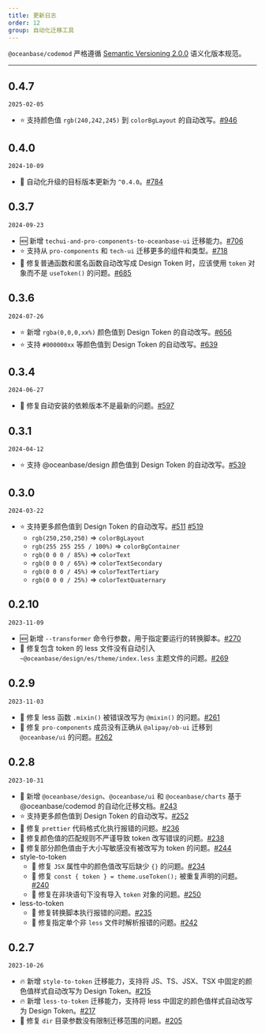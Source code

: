 ```yaml
---
title: 更新日志
order: 12
group: 自动化迁移工具
---
```


`@oceanbase/codemod` 严格遵循 [Semantic Versioning 2.0.0](http://semver.org/lang/zh-CN/) 语义化版本规范。

---

## 0.4.7

`2025-02-05`

- ⭐️ 支持颜色值 `rgb(240,242,245)` 到 `colorBgLayout` 的自动改写。[#946](https://github.com/oceanbase/oceanbase-design/pull/946)

## 0.4.0

`2024-10-09`

- 📢 自动化升级的目标版本更新为 `^0.4.0`。[#784](https://github.com/oceanbase/oceanbase-design/pull/784)

## 0.3.7

`2024-09-23`

- 🆕 新增 `techui-and-pro-components-to-oceanbase-ui` 迁移能力。[#706](https://github.com/oceanbase/oceanbase-design/pull/706)
- ⭐️ 支持从 `pro-components` 和 `tech-ui` 迁移更多的组件和类型。[#718](https://github.com/oceanbase/oceanbase-design/pull/718)
- 🐞 修复普通函数和匿名函数自动改写成 Design Token 时，应该使用 `token` 对象而不是 `useToken()` 的问题。[#685](https://github.com/oceanbase/oceanbase-design/pull/685)

## 0.3.6

`2024-07-26`

- ⭐️ 新增 `rgba(0,0,0,xx%)` 颜色值到 Design Token 的自动改写。[#656](https://github.com/oceanbase/oceanbase-design/pull/656)
- ⭐️ 支持 `#000000xx` 等颜色值到 Design Token 的自动改写。[#639](https://github.com/oceanbase/oceanbase-design/pull/639)

## 0.3.4

`2024-06-27`

- 🐞 修复自动安装的依赖版本不是最新的问题。[#597](https://github.com/oceanbase/oceanbase-design/pull/597)

## 0.3.1

`2024-04-12`

- ⭐️ 支持 @oceanbase/design 颜色值到 Design Token 的自动改写。[#539](https://github.com/oceanbase/oceanbase-design/pull/539)

## 0.3.0

`2024-03-22`

- ⭐️ 支持更多颜色值到 Design Token 的自动改写。[#511](https://github.com/oceanbase/oceanbase-design/pull/511) [#519](https://github.com/oceanbase/oceanbase-design/pull/519)
  - `rgb(250,250,250)` => `colorBgLayout`
  - `rgb(255 255 255 / 100%)` => `colorBgContainer`
  - `rgb(0 0 0 / 85%)` => `colorText`
  - `rgb(0 0 0 / 65%)` => `colorTextSecondary`
  - `rgb(0 0 0 / 45%)` => `colorTextTertiary`
  - `rgb(0 0 0 / 25%)` => `colorTextQuaternary`

## 0.2.10

`2023-11-09`

- 🆕 新增 `--transformer` 命令行参数，用于指定要运行的转换脚本。[#270](https://github.com/oceanbase/oceanbase-design/pull/270)
- 🐞 修复包含 token 的 less 文件没有自动引入 `~@oceanbase/design/es/theme/index.less` 主题文件的问题。[#269](https://github.com/oceanbase/oceanbase-design/pull/269)

## 0.2.9

`2023-11-03`

- 🐞 修复 less 函数 `.mixin()` 被错误改写为 `@mixin()` 的问题。[#261](https://github.com/oceanbase/oceanbase-design/pull/261)
- 🐞 修复 `pro-components` 成员没有正确从 `@alipay/ob-ui` 迁移到 `@oceanbase/ui` 的问题。[#262](https://github.com/oceanbase/oceanbase-design/pull/262)

## 0.2.8

`2023-10-31`

- 📖 新增 `@oceanbase/design`、`@oceanbase/ui` 和 `@oceanbase/charts` 基于 @oceanbase/codemod 的自动化迁移文档。[#243](https://github.com/oceanbase/oceanbase-design/pull/243)
- ⭐️ 支持更多颜色值到 Design Token 的自动改写。[#252](https://github.com/oceanbase/oceanbase-design/pull/252)
- 🐞 修复 `prettier` 代码格式化执行报错的问题。[#236](https://github.com/oceanbase/oceanbase-design/pull/236)
- 🐞 修复颜色值的匹配规则不严谨导致 token 改写错误的问题。[#238](https://github.com/oceanbase/oceanbase-design/pull/238)
- 🐞 修复部分颜色值由于大小写敏感没有被改写为 token 的问题。[#244](https://github.com/oceanbase/oceanbase-design/pull/244)
- style-to-token
  - 🐞 修复 `JSX` 属性中的颜色值改写后缺少 `{}` 的问题。[#234](https://github.com/oceanbase/oceanbase-design/pull/234)
  - 🐞 修复 `const { token } = theme.useToken();` 被重复声明的问题。[#240](https://github.com/oceanbase/oceanbase-design/pull/240)
  - 🐞 修复在非块语句下没有导入 `token` 对象的问题。[#250](https://github.com/oceanbase/oceanbase-design/pull/250)
- less-to-token
  - 🐞 修复转换脚本执行报错的问题。[#235](https://github.com/oceanbase/oceanbase-design/pull/235)
  - 🐞 修复指定单个非 `less` 文件时解析报错的问题。[#242](https://github.com/oceanbase/oceanbase-design/pull/242)

## 0.2.7

`2023-10-26`

- 🔥 新增 `style-to-token` 迁移能力，支持将 JS、TS、JSX、TSX 中固定的颜色值样式自动改写为 Design Token。[#215](https://github.com/oceanbase/oceanbase-design/pull/215)
- 🔥 新增 `less-to-token` 迁移能力，支持将 less 中固定的颜色值样式自动改写为 Design Token。[#217](https://github.com/oceanbase/oceanbase-design/pull/217)
- 🐞 修复 `dir` 目录参数没有限制迁移范围的问题。[#205](https://github.com/oceanbase/oceanbase-design/pull/205)
